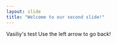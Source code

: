 ```yaml
---
layout: slide
title: "Welcome to our second slide!"
---
```

Vasiliy's test
Use the left arrow to go back!

